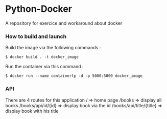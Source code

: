 # Python-Docker
A repository for exercice and workaround about docker

### How to build and launch
Build the image via the following commands :
```
$ docker build . -t docker_image
```

Run the container via this command :
```
$ docker run --name containertp -d -p 5000:5000 docker_image
```

### API
There are 4 routes for this application 
/ => home page
/books => display all books
/books/api/id/{id} => display book via the id
/books/api/title/{title} => display book with his title
